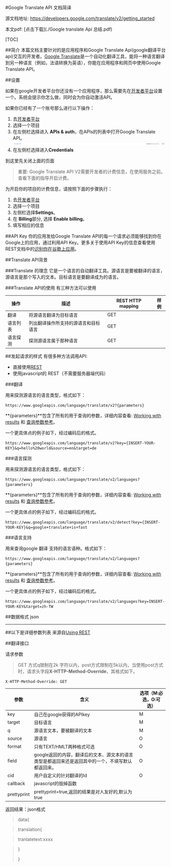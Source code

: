 
#Google Translate API 文档简译

源文档地址: https://developers.google.com/translate/v2/getting_started

本文pdf: [点击下载](./Google translate Api 总结.pdf)


[TOC]

##简介
本篇文档主要针对的是应用程序和Google Translate Api(google翻译平台api)交互的开发者。[Google Translate](http//translate.google.com)是一个自动化翻译工具，能将一种语言翻译到另一种语言（例如，法语转换为英语），你能在应用程序和网页中使用Google Translate API。

##设置

如果在google开发者平台你还没有一个应用程序，那么需要先在[开发者平台](https://console.developers.google.com//start/api?id=translate&credential=client_key)设置一个。系统会提示你怎么做，同时会为你自动激活API。

如果你已经有了一个账号那么进行以下操作：

1. 去[开发者平台](https://console.developers.google.com//start/api?id=translate&credential=client_key)
2. 选择一个项目
3. 在左侧栏选择进入 **APIs & auth**，在APIs的列表中打开Google Translate API。![](./img/1.png)
4. 在左侧栏选择进入**Credentials**

到这里先关闭上面的页面

>重要: Google Translate API V2需要开发者的计费信息，在使用服务之前。查看下面的指导开启计费。

为开启你的项目的计费信息，请按照下面的步骤执行：

1. 去[开发者平台](https://console.developers.google.com//start/api?id=translate&credential=client_key)
2. 选择一个项目
3. 左侧栏选择**Settings**。
4. 在 **Billing**部分, 选择 **Enable billing**。
5. 填写相应的信息


##API Key
你的应用发给Google Translate API的每一个请求必须能够找到你在Google上的应用，通过利用API Key。更多关于使用API Key的信息查看使用REST文档中的[识别你在谷歌上应用](https://developers.google.com/translate/v2/using_rest#auth)。

##Translate API背景

###Translate 的理念
它是一个语言的自动翻译工具。源语言是要被翻译的语言，源语言是那个写入的文本。目标语言是要翻译成为的语言。

###Translate API的使用
有三种方法可以使用


|操作|描述|REST HTTP mapping|样例|
|---|---|---|---|
|翻译|将源语言翻译为目标语言|GET||
|语言列表|列出翻译操作所支持的源语言和目标语言|GET||
|语言探测|探测源语言属于那种语言|GET||


##发起请求的样式
有很多种方法调用API:

* 直接使用[REST](http://en.wikipedia.org/wiki/Representational_State_Transfer) 
* 使用javascript的 REST（不需要服务器端代码）


###翻译

用来探测源语言的语言类型，格式如下：

	https://www.googleapis.com/language/translate/v2?{parameters}
**{parameters}**包含了所有的用于查询的参数，详细内容查看: [Working with results](https://developers.google.com/translate/v2/using_rest#WorkingResults) 和 [查询参数参考](https://developers.google.com/translate/v2/using_rest#query-params)。

一个更具体点的例子如下，经过编码后的格式。

	https://www.googleapis.com/language/translate/v2?key={INSERT-YOUR-KEY}&q=hello%20world&source=en&target=de

###语言探测

用来探测源语言的语言类型，格式如下：

	https://www.googleapis.com/language/translate/v2/languages?{parameters}
    
**{parameters}**包含了所有的用于查询的参数，详细内容查看: [Working with results](https://developers.google.com/translate/v2/using_rest#WorkingResults) 和 [查询参数参考](https://developers.google.com/translate/v2/using_rest#query-params)。

一个更具体点的例子如下，经过编码后的格式。

	https://www.googleapis.com/language/translate/v2/detect?key={INSERT-YOUR-KEY}&q=google+translate+is+fast


###语言支持

用来查询google 翻译 支持的语言语种。格式如下：

	https://www.googleapis.com/language/translate/v2/languages?{parameters}


**{parameters}**包含了所有的用于查询的参数，详细内容查看: [Working with results](https://developers.google.com/translate/v2/using_rest#WorkingResults) 和 [查询参数参考](https://developers.google.com/translate/v2/using_rest#query-params)。

一个更具体点的例子如下，经过编码后的格式。

	https://www.googleapis.com/language/translate/v2/languages?key=INSERT-YOUR-KEY&target=zh-TW

##数据格式 json

***

##以下是详细参数列表 来源自[Using REST](https://developers.google.com/translate/v2/using_rest)

##翻译接口

请求参数

>GET 方式q限制在2k 字符以内，post方式限制在5k以内，当使用post方式时，请求头字段**X-HTTP-Method-Override**，其格式如下。
	
    X-HTTP-Method-Override: GET


|参数|含义|选项（M:必选，O:可选）|
|---|---|---|
|key|自己在google获得的APIkey|M|
|target|目标语言|M
|q|源语言文本，要被翻译的文本|M
|source|源语言|O
|format|只有TEXT/HMLT两种格式可选|O
|field|google返回的内容，翻译后的文本、源文本的语言类型是都返回来还是返回其中的一个，不填写默认都返回来。|O|
|cid|用户自定义的针对翻译的Id|O
|callback|javascript的毁掉函数|
|prettyprint|prettyprint=true,返回的结果是对人友好的,默认为true|


返回结果：json格式

>data{

>translation{

>tranlatetext:xxxx

>}
>
>}

